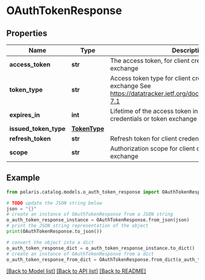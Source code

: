 # OAuthTokenResponse


## Properties

Name | Type | Description | Notes
------------ | ------------- | ------------- | -------------
**access_token** | **str** | The access token, for client credentials or token exchange | 
**token_type** | **str** | Access token type for client credentials or token exchange  See https://datatracker.ietf.org/doc/html/rfc6749#section-7.1 | 
**expires_in** | **int** | Lifetime of the access token in seconds for client credentials or token exchange | [optional] 
**issued_token_type** | [**TokenType**](TokenType.md) |  | [optional] 
**refresh_token** | **str** | Refresh token for client credentials or token exchange | [optional] 
**scope** | **str** | Authorization scope for client credentials or token exchange | [optional] 

## Example

```python
from polaris.catalog.models.o_auth_token_response import OAuthTokenResponse

# TODO update the JSON string below
json = "{}"
# create an instance of OAuthTokenResponse from a JSON string
o_auth_token_response_instance = OAuthTokenResponse.from_json(json)
# print the JSON string representation of the object
print(OAuthTokenResponse.to_json())

# convert the object into a dict
o_auth_token_response_dict = o_auth_token_response_instance.to_dict()
# create an instance of OAuthTokenResponse from a dict
o_auth_token_response_from_dict = OAuthTokenResponse.from_dict(o_auth_token_response_dict)
```
[[Back to Model list]](../README.md#documentation-for-models) [[Back to API list]](../README.md#documentation-for-api-endpoints) [[Back to README]](../README.md)


